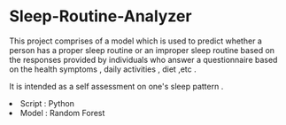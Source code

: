 # Sleep-Routine-Analyzer

This project comprises of a model which is used to predict whether a person has a proper sleep routine or an improper sleep routine based on the responses provided by individuals who answer a questionnaire based on the health symptoms , daily activities , diet ,etc .

It is intended as a self assessment on one's sleep pattern .

<li>Script : Python
<li>Model  : Random Forest 


